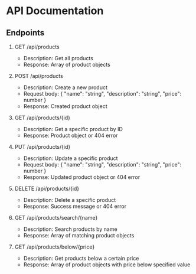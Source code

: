 # API Documentation

## Endpoints

1. GET /api/products
   - Description: Get all products
   - Response: Array of product objects

2. POST /api/products
   - Description: Create a new product
   - Request body: { "name": "string", "description": "string", "price": number }
   - Response: Created product object

3. GET /api/products/{id}
   - Description: Get a specific product by ID
   - Response: Product object or 404 error

4. PUT /api/products/{id}
   - Description: Update a specific product
   - Request body: { "name": "string", "description": "string", "price": number }
   - Response: Updated product object or 404 error

5. DELETE /api/products/{id}
   - Description: Delete a specific product
   - Response: Success message or 404 error

6. GET /api/products/search/{name}
   - Description: Search products by name
   - Response: Array of matching product objects

7. GET /api/products/below/{price}
   - Description: Get products below a certain price
   - Response: Array of product objects with price below specified value